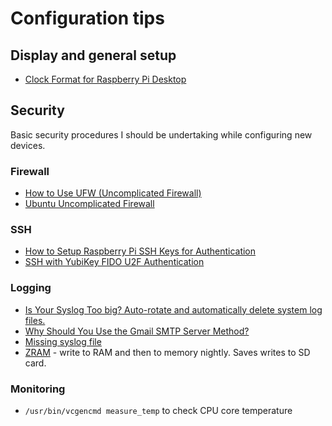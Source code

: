 # Configuration tips

## Display and general setup
* [Clock Format for Raspberry Pi Desktop](https://piwithvic.com/raspberry-pi-desktop-clock-format/)

## Security
Basic security procedures I should be undertaking while configuring new devices.

### Firewall
* [How to Use UFW (Uncomplicated Firewall)](https://www.baeldung.com/linux/uncomplicated-firewall)
* [Ubuntu Uncomplicated Firewall](https://wiki.ubuntu.com/UncomplicatedFirewall)

### SSH
* [How to Setup Raspberry Pi SSH Keys for Authentication](https://pimylifeup.com/raspberry-pi-ssh-keys/)
* [SSH with YubiKey FIDO U2F Authentication](https://forums.lawrencesystems.com/t/ssh-with-yubikey-fido-u2f-authentication/13024)

### Logging
* [Is Your Syslog Too big? Auto-rotate and automatically delete system log files.](https://medium.com/@nikhilbhanushali21/is-your-syslog-too-big-auto-rotate-and-automatically-delete-log-files-157b748f93d)
* [Why Should You Use the Gmail SMTP Server Method?](https://www.gmass.co/blog/gmail-smtp/)
* [Missing syslog file](https://forums.raspberrypi.com/viewtopic.php?t=358028)
* [ZRAM](https://github.com/ecdye/zram-config) - write to RAM and then to memory nightly. Saves writes to SD card.

### Monitoring
* `/usr/bin/vcgencmd measure_temp` to check CPU core temperature
